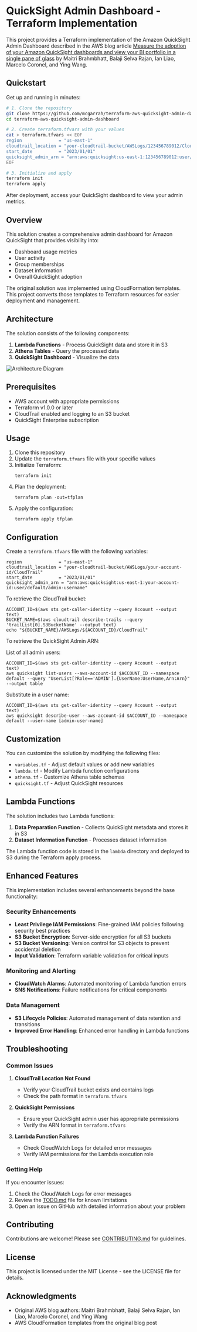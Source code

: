 # QuickSight Admin Dashboard - Terraform Implementation

This project provides a Terraform implementation of the Amazon QuickSight Admin Dashboard described in the AWS blog article [Measure the adoption of your Amazon QuickSight dashboards and view your BI portfolio in a single pane of glass](https://aws.amazon.com/blogs/business-intelligence/measure-the-adoption-of-your-amazon-quicksight-dashboards-and-view-your-bi-portfolio-in-a-single-pane-of-glass/) by Maitri Brahmbhatt, Balaji Selva Rajan, Ian Liao, Marcelo Coronel, and Ying Wang.

## Quickstart

Get up and running in minutes:

```bash
# 1. Clone the repository
git clone https://github.com/mcgarrah/terraform-aws-quicksight-admin-dashboard.git
cd terraform-aws-quicksight-admin-dashboard

# 2. Create terraform.tfvars with your values
cat > terraform.tfvars << EOF
region              = "us-east-1"
cloudtrail_location = "your-cloudtrail-bucket/AWSLogs/123456789012/CloudTrail"
start_date          = "2023/01/01"
quicksight_admin_arn = "arn:aws:quicksight:us-east-1:123456789012:user/default/admin-username"
EOF

# 3. Initialize and apply
terraform init
terraform apply
```

After deployment, access your QuickSight dashboard to view your admin metrics.

## Overview

This solution creates a comprehensive admin dashboard for Amazon QuickSight that provides visibility into:

- Dashboard usage metrics
- User activity
- Group memberships
- Dataset information
- Overall QuickSight adoption

The original solution was implemented using CloudFormation templates. This project converts those templates to Terraform resources for easier deployment and management.

## Architecture

The solution consists of the following components:

1. **Lambda Functions** - Process QuickSight data and store it in S3
2. **Athena Tables** - Query the processed data
3. **QuickSight Dashboard** - Visualize the data

![Architecture Diagram](glue-job-arch-1.png)

## Prerequisites

- AWS account with appropriate permissions
- Terraform v1.0.0 or later
- CloudTrail enabled and logging to an S3 bucket
- QuickSight Enterprise subscription

## Usage

1. Clone this repository
2. Update the `terraform.tfvars` file with your specific values
3. Initialize Terraform:
   ```
   terraform init
   ```
4. Plan the deployment:
   ```
   terraform plan -out=tfplan
   ```
5. Apply the configuration:
   ```
   terraform apply tfplan
   ```

## Configuration

Create a `terraform.tfvars` file with the following variables:

```hcl
region              = "us-east-1"
cloudtrail_location = "your-cloudtrail-bucket/AWSLogs/your-account-id/CloudTrail"
start_date          = "2023/01/01"
quicksight_admin_arn = "arn:aws:quicksight:us-east-1:your-account-id:user/default/admin-username"
```

To retrieve the CloudTrail bucket:

``` shell
ACCOUNT_ID=$(aws sts get-caller-identity --query Account --output text)
BUCKET_NAME=$(aws cloudtrail describe-trails --query 'trailList[0].S3BucketName' --output text)
echo "${BUCKET_NAME}/AWSLogs/${ACCOUNT_ID}/CloudTrail"
```

To retrieve the QuickSight Admin ARN:

List of all admin users:
``` shell
ACCOUNT_ID=$(aws sts get-caller-identity --query Account --output text)
aws quicksight list-users --aws-account-id $ACCOUNT_ID --namespace default --query "UserList[?Role=='ADMIN'].{UserName:UserName,Arn:Arn}" --output table
```

Substitute in a user name:

``` shell
ACCOUNT_ID=$(aws sts get-caller-identity --query Account --output text)
aws quicksight describe-user --aws-account-id $ACCOUNT_ID --namespace default --user-name [admin-user-name]
```

## Customization

You can customize the solution by modifying the following files:

- `variables.tf` - Adjust default values or add new variables
- `lambda.tf` - Modify Lambda function configurations
- `athena.tf` - Customize Athena table schemas
- `quicksight.tf` - Adjust QuickSight resources

## Lambda Functions

The solution includes two Lambda functions:

1. **Data Preparation Function** - Collects QuickSight metadata and stores it in S3
2. **Dataset Information Function** - Processes dataset information

The Lambda function code is stored in the `lambda` directory and deployed to S3 during the Terraform apply process.

## Enhanced Features

This implementation includes several enhancements beyond the base functionality:

### Security Enhancements
- **Least Privilege IAM Permissions**: Fine-grained IAM policies following security best practices
- **S3 Bucket Encryption**: Server-side encryption for all S3 buckets
- **S3 Bucket Versioning**: Version control for S3 objects to prevent accidental deletion
- **Input Validation**: Terraform variable validation for critical inputs

### Monitoring and Alerting
- **CloudWatch Alarms**: Automated monitoring of Lambda function errors
- **SNS Notifications**: Failure notifications for critical components

### Data Management
- **S3 Lifecycle Policies**: Automated management of data retention and transitions
- **Improved Error Handling**: Enhanced error handling in Lambda functions

## Troubleshooting

### Common Issues

1. **CloudTrail Location Not Found**
   - Verify your CloudTrail bucket exists and contains logs
   - Check the path format in `terraform.tfvars`

2. **QuickSight Permissions**
   - Ensure your QuickSight admin user has appropriate permissions
   - Verify the ARN format in `terraform.tfvars`

3. **Lambda Function Failures**
   - Check CloudWatch Logs for detailed error messages
   - Verify IAM permissions for the Lambda execution role

### Getting Help

If you encounter issues:
1. Check the CloudWatch Logs for error messages
2. Review the [TODO.md](TODO.md) file for known limitations
3. Open an issue on GitHub with detailed information about your problem

## Contributing

Contributions are welcome! Please see [CONTRIBUTING.md](CONTRIBUTING.md) for guidelines.

## License

This project is licensed under the MIT License - see the LICENSE file for details.

## Acknowledgments

- Original AWS blog authors: Maitri Brahmbhatt, Balaji Selva Rajan, Ian Liao, Marcelo Coronel, and Ying Wang
- AWS CloudFormation templates from the original blog post